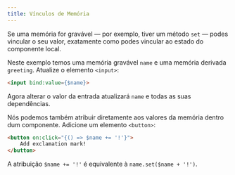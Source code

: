 ```yaml
---
title: Vínculos de Memória
---
```


Se uma memória for gravável — por exemplo, tiver um método `set` — podes vincular o seu valor, exatamente como podes vincular ao estado do componente local.

Neste exemplo temos uma memória gravável `name` e uma memória derivada `greeting`. Atualize o elemento `<input>`:

```html
<input bind:value={$name}>
```

Agora alterar o valor da entrada atualizará `name` e todas as suas dependências.

Nós podemos também atribuir diretamente aos valores da memória dentro dum componente. Adicione um elemento `<button>`:

```html
<button on:click="{() => $name += '!'}">
	Add exclamation mark!
</button>
```

A atribuição `$name += '!'` é equivalente à `name.set($name + '!')`.